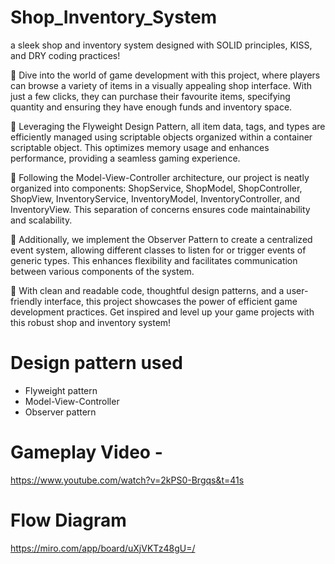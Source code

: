 # Shop_Inventory_System
a sleek shop and inventory system designed with SOLID principles, KISS, and DRY coding practices!

🛒 Dive into the world of game development with this project, where players can browse a variety of items in a visually appealing shop interface. With just a few clicks, they can purchase their favourite items, specifying quantity and ensuring they have enough funds and 
inventory space.

🧩 Leveraging the Flyweight Design Pattern, all item data, tags, and types are efficiently managed using scriptable objects organized within a container scriptable object. This optimizes memory usage and enhances performance, providing a seamless gaming experience.

🔄 Following the Model-View-Controller architecture, our project is neatly organized into components: ShopService, ShopModel, ShopController, ShopView, InventoryService, InventoryModel, InventoryController, and InventoryView. This separation of concerns ensures code maintainability and scalability.

👀 Additionally, we implement the Observer Pattern to create a centralized event system, allowing different classes to listen for or trigger events of generic types. This enhances flexibility and facilitates communication between various components of the system.

🚀 With clean and readable code, thoughtful design patterns, and a user-friendly interface, this project showcases the power of efficient game development practices. Get inspired and level up your game projects with this robust shop and inventory system!

# Design pattern used
- Flyweight pattern
- Model-View-Controller
- Observer pattern

# Gameplay Video -
https://www.youtube.com/watch?v=2kPS0-Brgqs&t=41s

# Flow Diagram
https://miro.com/app/board/uXjVKTz48gU=/
